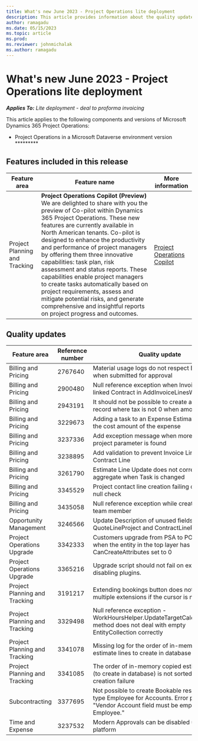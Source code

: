 ```yaml
---
title: What's new June 2023 - Project Operations lite deployment
description: This article provides information about the quality updates that are available in the June 2023 release of Microsoft Dynamics 365 Project Operations lite deployment.
author: ramagadu
ms.date: 05/15/2023
ms.topic: article
ms.prod:
ms.reviewer: johnmichalak 
ms.author: ramagadu
---
```


# What's new June 2023 - Project Operations lite deployment

_**Applies To:** Lite deployment - deal to proforma invoicing_

This article applies to the following components and versions of Microsoft Dynamics 365 Project Operations:

- Project Operations in a Microsoft Dataverse environment version *********

## Features included in this release

| Feature area | Feature name | More information |
| --- | --- | --- |
|Project Planning and Tracking| **Project Operations Copilot (Preview)**<br>We are delighted to share with you the preview of Co-pilot within Dynamics 365 Project Operations. These new features are currently available in North American tenants. Co-pilot is designed to enhance the productivity and performance of project managers by offering them three innovative capabilities: task plan, risk assessment and status reports. These capabilities enable project managers to create tasks automatically based on project requirements, assess and mitigate potential risks, and generate comprehensive and insightful reports on project progress and outcomes. | [Project Operations Copilot](/dynamics365/project-operations/project-management/copilot-features) |

## Quality updates

| Feature area | Reference number | Quality update |
| --- | --- | --- |
|Billing and Pricing|2767640|Material usage logs do not respect Billing type when submitted for approval|
|Billing and Pricing|2900480|Null reference exception when Invoice has no linked Contract in AddInvoiceLinesWithDetails|
|Billing and Pricing|2943191|It should not be possible to create a Milestone record where tax is not 0 when amount is 0|
|Billing and Pricing|3229673|Adding a task to an Expense Estimates doubles the cost amount of the expense|
|Billing and Pricing|3237336|Add exception message when more than one project parameter is found|
|Billing and Pricing|3238895|Add validation to prevent Invoice Line without Contract Line|
|Billing and Pricing|3261790|Estimate Line Update does not correctly aggregate when Task is changed|
|Billing and Pricing|3345529|Project contact line creation failing due to no null check|
|Billing and Pricing|3435058|Null reference exception while creating project team member|
|Opportunity Management|3246566|Update Description of unused fields on Project: QuoteLineProject and ContractLineProject|
|Project Operations Upgrade|3342333|Customers upgrade from PSA to PO are failing when the entity in the top layer has CanCreateAttributes set to 0|
|Project Operations Upgrade|3365216|Upgrade script should not fail on exception disabling plugins.|
|Project Planning and Tracking|3191217|Extending bookings button does not block multiple extensions if the cursor is not moved|
|Project Planning and Tracking|3329498|Null reference exception - WorkHoursHelper.UpdateTargetCalendarRules() method does not deal with empty EntityCollection correctly|
|Project Planning and Tracking|3341078|Missing log for the order of in-memory copied estimate lines to create in database|
|Project Planning and Tracking|3341085|The order of in-memory copied estimate lines (to create in database) is not sorted and causes creation failure|
|Subcontracting|3377695|Not possible to create Bookable resources of type Employee for Accounts. Error presented: "Vendor Account field must be empty for an Employee."|
|Time and Expense|3237532|Modern Approvals can be disabled using power platform|
